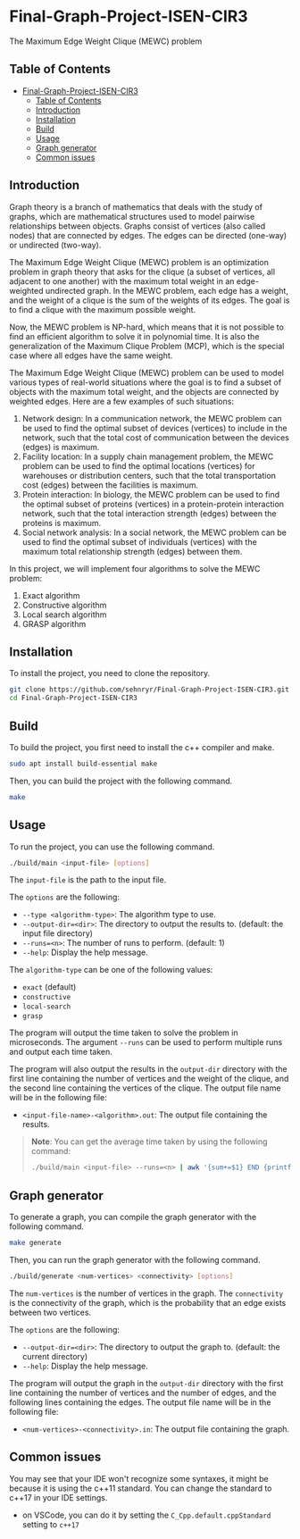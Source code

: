 # Final-Graph-Project-ISEN-CIR3
The Maximum Edge Weight Clique (MEWC) problem

## Table of Contents
- [Final-Graph-Project-ISEN-CIR3](#final-graph-project-isen-cir3)
  - [Table of Contents](#table-of-contents)
  - [Introduction](#introduction)
  - [Installation](#installation)
  - [Build](#build)
  - [Usage](#usage)
  - [Graph generator](#graph-generator)
  - [Common issues](#common-issues)

## Introduction

Graph theory is a branch of mathematics that deals with the study of graphs,
which are mathematical structures used to model pairwise relationships between objects.
Graphs consist of vertices (also called nodes) that are connected by edges.
The edges can be directed (one-way) or undirected (two-way).

The Maximum Edge Weight Clique (MEWC) problem is an optimization problem in graph
theory that asks for the clique (a subset of vertices, all adjacent to one another)
with the maximum total weight in an edge-weighted undirected graph.
In the MEWC problem, each edge has a weight,
and the weight of a clique is the sum of the weights of its edges.
The goal is to find a clique with the maximum possible weight.

Now, the MEWC problem is NP-hard, which means that it is not possible to find an
efficient algorithm to solve it in polynomial time. It is also the generalization
of the Maximum Clique Problem (MCP), which is the special case where all edges
have the same weight.

The Maximum Edge Weight Clique (MEWC) problem can be used to model various types
of real-world situations where the goal is to find a subset of objects with the
maximum total weight, and the objects are connected by weighted edges.
Here are a few examples of such situations:
1. Network design: In a communication network, the MEWC problem can be used to 
   find the optimal subset of devices (vertices) to include in the network, 
   such that the total cost of communication between the devices (edges) is maximum.
1. Facility location: In a supply chain management problem, the MEWC problem can be
   used to find the optimal locations (vertices) for warehouses or distribution centers,
   such that the total transportation cost (edges) between the facilities is maximum.
1. Protein interaction: In biology, the MEWC problem can be used to find the optimal subset
   of proteins (vertices) in a protein-protein interaction network, such that the total
   interaction strength (edges) between the proteins is maximum.
1. Social network analysis: In a social network, the MEWC problem can be used to 
   find the optimal subset of individuals (vertices) with the maximum total
   relationship strength (edges) between them.

In this project, we will implement four algorithms to solve the MEWC problem:
1. Exact algorithm
1. Constructive algorithm
1. Local search algorithm
1. GRASP algorithm

## Installation
To install the project, you need to clone the repository.

```bash
git clone https://github.com/sehnryr/Final-Graph-Project-ISEN-CIR3.git
cd Final-Graph-Project-ISEN-CIR3
```

## Build
To build the project, you first need to install the c++ compiler and make.

```bash
sudo apt install build-essential make
```

Then, you can build the project with the following command.

```bash
make
```

## Usage
To run the project, you can use the following command.

```bash
./build/main <input-file> [options]
```

The `input-file` is the path to the input file.

The `options` are the following:
- `--type <algorithm-type>`: The algorithm type to use.
- `--output-dir=<dir>`: The directory to output the results to. (default: the input file directory)
- `--runs=<n>`: The number of runs to perform. (default: 1)
- `--help`: Display the help message.

The `algorithm-type` can be one of the following values:
- `exact` (default)
- `constructive`
- `local-search`
- `grasp`

The program will output the time taken to solve the problem in microseconds.
The argument `--runs` can be used to perform multiple runs and output each time taken.

The program will also output the results in the `output-dir` directory with the
first line containing the number of vertices and the weight of the clique, and
the second line containing the vertices of the clique. The output file name will
be in the following file:
- `<input-file-name>-<algorithm>.out`: The output file containing the results.

> **Note**:
> You can get the average time taken by using the following command:
> ```bash
> ./build/main <input-file> --runs=<n> | awk '{sum+=$1} END {printf "%.0f\n", sum/NR}'
> ```

## Graph generator
To generate a graph, you can compile the graph generator with the following command.

```bash
make generate
```

Then, you can run the graph generator with the following command.

```bash
./build/generate <num-vertices> <connectivity> [options]
```

The `num-vertices` is the number of vertices in the graph.
The `connectivity` is the connectivity of the graph, which is the probability
that an edge exists between two vertices.

The `options` are the following:
- `--output-dir=<dir>`: The directory to output the graph to. (default: the current directory)
- `--help`: Display the help message.

The program will output the graph in the `output-dir` directory with the first
line containing the number of vertices and the number of edges, and the following
lines containing the edges. The output file name will be in the following file:
- `<num-vertices>-<connectivity>.in`: The output file containing the graph.

## Common issues
You may see that your IDE won't recognize some syntaxes, it might be because it
is using the c++11 standard. You can change the standard to c++17 in your IDE
settings.
- on VSCode, you can do it by setting the `C_Cpp.default.cppStandard` setting to `c++17`